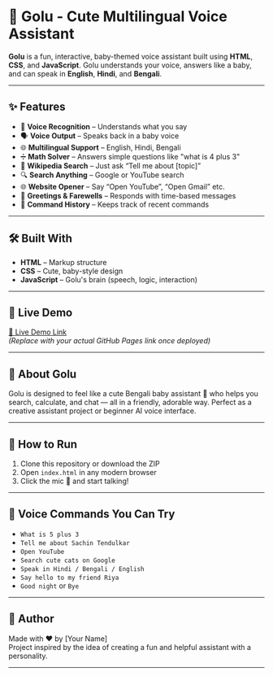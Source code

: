 # 🍼 Golu - Cute Multilingual Voice Assistant

**Golu** is a fun, interactive, baby-themed voice assistant built using **HTML**, **CSS**, and **JavaScript**. Golu understands your voice, answers like a baby, and can speak in **English**, **Hindi**, and **Bengali**.

---

## ✨ Features

- 🎤 **Voice Recognition** – Understands what you say
- 🗣️ **Voice Output** – Speaks back in a baby voice
- 🌐 **Multilingual Support** – English, Hindi, Bengali
- ➗ **Math Solver** – Answers simple questions like "what is 4 plus 3"
- 📖 **Wikipedia Search** – Just ask “Tell me about [topic]”
- 🔍 **Search Anything** – Google or YouTube search
- 🌐 **Website Opener** – Say “Open YouTube”, “Open Gmail” etc.
- 💬 **Greetings & Farewells** – Responds with time-based messages
- 🧠 **Command History** – Keeps track of recent commands

---

## 🛠️ Built With

- **HTML** – Markup structure
- **CSS** – Cute, baby-style design
- **JavaScript** – Golu's brain (speech, logic, interaction)

---

## 📸 Live Demo

[🔗 Live Demo Link](https://yourusername.github.io/golu-assistant)  
*(Replace with your actual GitHub Pages link once deployed)*

---

## 🧒 About Golu

Golu is designed to feel like a cute Bengali baby assistant 👶 who helps you search, calculate, and chat — all in a friendly, adorable way. Perfect as a creative assistant project or beginner AI voice interface.

---

## 📂 How to Run

1. Clone this repository or download the ZIP
2. Open `index.html` in any modern browser
3. Click the mic 🎤 and start talking!

---

## 🤖 Voice Commands You Can Try

- `What is 5 plus 3`
- `Tell me about Sachin Tendulkar`
- `Open YouTube`
- `Search cute cats on Google`
- `Speak in Hindi / Bengali / English`
- `Say hello to my friend Riya`
- `Good night` or `Bye`

---

## 🧠 Author

Made with ❤️ by [Your Name]  
Project inspired by the idea of creating a fun and helpful assistant with a personality.

---

